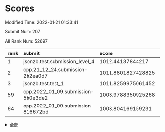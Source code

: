 # Scores

Modified Time: 2022-01-21 01:33:41

Submit Num: 207

All Rank Num: 52697

| rank |               submit               |       score        |       sigma        | pk_num |
| :--- | :--------------------------------- | :----------------- | :----------------- | :----- |
| 1    | jsonzb.test.submission_level_4     | 1012.44137844217   | 0.8085464344052621 | 1016   |
| 2    | cpp.21_12_24.submission-2b2ea0d7   | 1011.8801827428825 | 0.8006945298234426 | 1016   |
| 3    | jsonzb.test.test_1                 | 1011.8259975061452 | 0.7728215400635409 | 1017   |
| 59   | cpp.2022_01_09.submission-5b0e3de2 | 1003.9788350925268 | 0.7128181335819577 | 1019   |
| 64   | cpp.2022_01_09.submission-816672bd | 1003.804169159231  | 0.7122196474386471 | 1022   |


<details>
<summary>全部</summary>

| rank |                 submit                 |       score        |       sigma        | pk_num |
| :--- | :------------------------------------- | :----------------- | :----------------- | :----- |
| 1    | jsonzb.test.submission_level_4         | 1012.44137844217   | 0.8085464344052621 | 1016   |
| 2    | cpp.21_12_24.submission-2b2ea0d7       | 1011.8801827428825 | 0.8006945298234426 | 1016   |
| 3    | jsonzb.test.test_1                     | 1011.8259975061452 | 0.7728215400635409 | 1017   |
| 4    | gobigger.level_3.submission_level_3_47 | 1011.5254320941733 | 0.7820101162590581 | 1017   |
| 5    | gobigger.level_3.submission_level_3_36 | 1011.4178696432377 | 0.7738834378652204 | 1014   |
| 6    | gobigger.level_3.submission_level_3_21 | 1011.3538539692235 | 0.7560204170889696 | 1021   |
| 7    | gobigger.level_3.submission_level_3_24 | 1011.2905674579246 | 0.775280214051997  | 1021   |
| 8    | gobigger.level_3.submission_level_3_45 | 1011.1081874063575 | 0.7966130579023113 | 1015   |
| 9    | gobigger.level_3.submission_level_3_19 | 1011.0355815414993 | 0.7557626137714823 | 1019   |
| 10   | gobigger.level_3.submission_level_3_22 | 1011.0247746086999 | 0.77163648759389   | 1016   |
| 11   | gobigger.level_3.submission_level_3_32 | 1011.0039372746181 | 0.7723887850519013 | 1023   |
| 12   | gobigger.level_3.submission_level_3_48 | 1010.8496032765361 | 0.7736486822325056 | 1023   |
| 13   | gobigger.level_3.submission_level_3_35 | 1010.740878781848  | 0.7781572894944689 | 1020   |
| 14   | gobigger.level_3.submission_level_3_20 | 1010.5502852699605 | 0.7772002618414947 | 1020   |
| 15   | gobigger.level_3.submission_level_3_11 | 1010.5349465639035 | 0.7918199176719768 | 1021   |
| 16   | gobigger.level_3.submission_level_3_29 | 1010.185877788099  | 0.7461188783199124 | 1017   |
| 17   | gobigger.level_3.submission_level_3_40 | 1010.1480209232053 | 0.7574512438218871 | 1021   |
| 18   | gobigger.level_3.submission_level_3_28 | 1010.123325859802  | 0.75944407031232   | 1025   |
| 19   | gobigger.level_3.submission_level_3_49 | 1010.0573336871388 | 0.7722843412617335 | 1019   |
| 20   | gobigger.level_3.submission_level_3_6  | 1010.0563552788187 | 0.759534075447657  | 1022   |
| 21   | gobigger.level_3.submission_level_3_25 | 1010.0538573585554 | 0.7664199415122951 | 1017   |
| 22   | gobigger.level_3.submission_level_3_34 | 1010.0490948257998 | 0.7961225079900072 | 1016   |
| 23   | gobigger.level_3.submission_level_3_13 | 1010.0386390992503 | 0.7809178312766364 | 1019   |
| 24   | gobigger.level_3.submission_level_3_42 | 1009.9713924406578 | 0.7966160261322774 | 1018   |
| 25   | gobigger.level_3.submission_level_3_8  | 1009.8675233511905 | 0.7504164282687431 | 1019   |
| 26   | gobigger.level_3.submission_level_3_10 | 1009.7358699380553 | 0.7556402961162034 | 1018   |
| 27   | gobigger.level_3.submission_level_3_26 | 1009.7175914999294 | 0.73992355324617   | 1021   |
| 28   | gobigger.level_3.submission_level_3_3  | 1009.7145037951659 | 0.7466749866860882 | 1020   |
| 29   | gobigger.level_3.submission_level_3_41 | 1009.6451553867813 | 0.7472130394911561 | 1020   |
| 30   | gobigger.level_3.submission_level_3_38 | 1009.6177086782728 | 0.7785047606203078 | 1018   |
| 31   | gobigger.level_3.submission_level_3_31 | 1009.573456806277  | 0.7446611023978006 | 1012   |
| 32   | gobigger.level_3.submission_level_3_1  | 1009.5591167448362 | 0.737713398749123  | 1018   |
| 33   | gobigger.level_3.submission_level_3_14 | 1009.5517210933873 | 0.7441202463454704 | 1018   |
| 34   | gobigger.level_3.submission_level_3_9  | 1009.5047089863754 | 0.7687061652764282 | 1017   |
| 35   | gobigger.level_3.submission_level_3_46 | 1009.4566242716013 | 0.7514361407198737 | 1021   |
| 36   | gobigger.level_3.submission_level_3_37 | 1009.4007200353782 | 0.7549187407247536 | 1016   |
| 37   | gobigger.level_3.submission_level_3_17 | 1009.3460415742005 | 0.7468303157565959 | 1019   |
| 38   | gobigger.level_3.submission_level_3_27 | 1009.2902696417174 | 0.7358055425456516 | 1015   |
| 39   | gobigger.level_3.submission_level_3_16 | 1009.2691916615153 | 0.7381090479626173 | 1018   |
| 40   | gobigger.level_3.submission_level_3_18 | 1009.2595938982203 | 0.7707127263881366 | 1020   |
| 41   | gobigger.level_3.submission_level_3_30 | 1009.240975820204  | 0.7414696215523638 | 1017   |
| 42   | gobigger.level_3.submission_level_3_5  | 1009.2006507270132 | 0.7430294921712338 | 1018   |
| 43   | gobigger.level_3.submission_level_3_2  | 1009.1857824586397 | 0.7497946270837164 | 1019   |
| 44   | gobigger.level_3.submission_level_3_43 | 1009.1375954106946 | 0.7582259668556159 | 1016   |
| 45   | gobigger.level_3.submission_level_3_0  | 1009.1148032990835 | 0.7542560036584459 | 1017   |
| 46   | gobigger.level_3.submission_level_3_7  | 1009.1111461841139 | 0.7376694037393036 | 1021   |
| 47   | gobigger.level_3.submission_level_3_12 | 1009.0939284273746 | 0.7433416092404749 | 1018   |
| 48   | gobigger.level_3.submission_level_3_23 | 1009.0625439584975 | 0.7578753214151684 | 1018   |
| 49   | gobigger.level_3.submission_level_3_44 | 1008.993717011526  | 0.7488281784840163 | 1019   |
| 50   | gobigger.level_3.submission_level_3_15 | 1008.8748752327535 | 0.7465110221084108 | 1021   |
| 51   | gobigger.level_3.submission_level_3_33 | 1008.5123667976869 | 0.7447728911281847 | 1020   |
| 52   | gobigger.level_3.submission_level_3_39 | 1008.3512649977381 | 0.7544943437875336 | 1016   |
| 53   | gobigger.level_3.submission_level_3_4  | 1008.2709338985973 | 0.7513650679518884 | 1017   |
| 54   | gobigger.level_1.submission_level_1_29 | 1005.0473339930076 | 0.7211033906044623 | 1019   |
| 55   | gobigger.level_1.submission_level_1_12 | 1004.7087462728671 | 0.6999067952414747 | 1020   |
| 56   | gobigger.level_1.submission_level_1_9  | 1004.2738511996207 | 0.7154212396165559 | 1022   |
| 57   | gobigger.level_1.submission_level_1_34 | 1004.0843275738966 | 0.72286646508515   | 1014   |
| 58   | gobigger.level_1.submission_level_1_30 | 1004.0690341799968 | 0.7178466919433875 | 1016   |
| 59   | cpp.2022_01_09.submission-5b0e3de2     | 1003.9788350925268 | 0.7128181335819577 | 1019   |
| 60   | gobigger.level_1.submission_level_1_17 | 1003.9543281734473 | 0.7171637751587374 | 1017   |
| 61   | gobigger.level_1.submission_level_1_7  | 1003.9458095362519 | 0.7100290401616164 | 1022   |
| 62   | gobigger.level_1.submission_level_1_27 | 1003.8761422686456 | 0.7169895108373332 | 1021   |
| 63   | gobigger.level_1.submission_level_1_41 | 1003.8452366327028 | 0.7204217615329911 | 1020   |
| 64   | cpp.2022_01_09.submission-816672bd     | 1003.804169159231  | 0.7122196474386471 | 1022   |
| 65   | gobigger.level_1.submission_level_1_40 | 1003.7953067428008 | 0.7075876906724299 | 1014   |
| 66   | gobigger.level_1.submission_level_1_23 | 1003.7667802689513 | 0.7274067587109286 | 1019   |
| 67   | gobigger.level_1.submission_level_1_18 | 1003.7605845443068 | 0.7231776828967594 | 1016   |
| 68   | gobigger.level_1.submission_level_1_6  | 1003.7599349573167 | 0.7100937509435062 | 1016   |
| 69   | gobigger.level_1.submission_level_1_20 | 1003.6708192371159 | 0.7216796913899239 | 1016   |
| 70   | gobigger.level_1.submission_level_1_5  | 1003.5575930573033 | 0.716417197210596  | 1017   |
| 71   | gobigger.level_1.submission_level_1_28 | 1003.4802812672675 | 0.7108952260031278 | 1017   |
| 72   | gobigger.level_1.submission_level_1_8  | 1003.4624832768503 | 0.7168868278918477 | 1013   |
| 73   | gobigger.level_1.submission_level_1_49 | 1003.4073477443175 | 0.7054581220647619 | 1019   |
| 74   | gobigger.level_1.submission_level_1_16 | 1003.3211282660512 | 0.7191326888124888 | 1018   |
| 75   | gobigger.level_1.submission_level_1_38 | 1003.2716360703934 | 0.7088164947271323 | 1019   |
| 76   | gobigger.level_1.submission_level_1_2  | 1003.2570579655483 | 0.7112824103511117 | 1021   |
| 77   | gobigger.level_1.submission_level_1_14 | 1003.2268026936385 | 0.7189011146477511 | 1020   |
| 78   | gobigger.level_1.submission_level_1_24 | 1003.224666927185  | 0.7122015175244174 | 1019   |
| 79   | gobigger.level_1.submission_level_1_3  | 1003.1726011169446 | 0.7062165364368329 | 1017   |
| 80   | gobigger.level_1.submission_level_1_15 | 1003.1459597408276 | 0.7225975358136787 | 1020   |
| 81   | gobigger.level_1.submission_level_1_43 | 1003.0787593950183 | 0.7168439591098317 | 1020   |
| 82   | gobigger.level_1.submission_level_1_39 | 1003.0763072505072 | 0.7152680587873026 | 1020   |
| 83   | gobigger.level_1.submission_level_1_46 | 1003.0724990889437 | 0.7103116792148182 | 1024   |
| 84   | gobigger.level_1.submission_level_1_19 | 1003.0578010497762 | 0.7108210205435557 | 1018   |
| 85   | gobigger.level_1.submission_level_1_25 | 1003.0432493743286 | 0.7197253809022577 | 1018   |
| 86   | gobigger.level_1.submission_level_1_26 | 1002.9772951940828 | 0.7144878092703857 | 1021   |
| 87   | gobigger.level_1.submission_level_1_44 | 1002.8954403391472 | 0.7229891432515912 | 1018   |
| 88   | gobigger.level_1.submission_level_1_33 | 1002.8315460919786 | 0.7076228608207313 | 1015   |
| 89   | gobigger.level_1.submission_level_1_4  | 1002.8236928292312 | 0.720211454285193  | 1015   |
| 90   | gobigger.level_1.submission_level_1_36 | 1002.7932267740234 | 0.7221783659811563 | 1011   |
| 91   | gobigger.level_1.submission_level_1_21 | 1002.5953490441791 | 0.7224570055402515 | 1021   |
| 92   | gobigger.level_1.submission_level_1_10 | 1002.5922723198257 | 0.7170940537606949 | 1025   |
| 93   | gobigger.level_1.submission_level_1_1  | 1002.5419045442744 | 0.7109217557370712 | 1021   |
| 94   | gobigger.level_1.submission_level_1_11 | 1002.5216608178374 | 0.7116511264503947 | 1014   |
| 95   | gobigger.level_1.submission_level_1_0  | 1002.505353040609  | 0.7111721656173015 | 1025   |
| 96   | gobigger.level_1.submission_level_1_42 | 1002.5011221854396 | 0.7014194563367767 | 1023   |
| 97   | gobigger.level_1.submission_level_1_31 | 1002.2932898198217 | 0.6990314228309831 | 1014   |
| 98   | gobigger.level_1.submission_level_1_35 | 1002.2320881647448 | 0.7102617084525285 | 1024   |
| 99   | gobigger.level_1.submission_level_1_47 | 1002.2127323185363 | 0.7157293360249919 | 1017   |
| 100  | gobigger.level_1.submission_level_1_22 | 1002.1709031568403 | 0.7131860167300674 | 1020   |
| 101  | gobigger.level_1.submission_level_1_37 | 1002.1631155484063 | 0.7135729384637939 | 1015   |
| 102  | gobigger.level_1.submission_level_1_45 | 1002.063119752849  | 0.7137862843081894 | 1014   |
| 103  | gobigger.level_1.submission_level_1_48 | 1001.9617443403713 | 0.710268120264326  | 1019   |
| 104  | gobigger.level_1.submission_level_1_32 | 1001.9013153330831 | 0.7071895248570088 | 1018   |
| 105  | gobigger.level_1.submission_level_1_13 | 1001.7133268352841 | 0.7131472703755729 | 1017   |
| 106  | gobigger.random.submission_random_24   | 997.4609300752717  | 0.7139956879481918 | 1018   |
| 107  | gobigger.random.submission_random_20   | 997.0999753155048  | 0.7110488713708555 | 1019   |
| 108  | gobigger.random.submission_random_6    | 996.755691181675   | 0.7141438697599114 | 1017   |
| 109  | gobigger.random.submission_random_38   | 996.6477290145357  | 0.7256080198772875 | 1019   |
| 110  | gobigger.random.submission_random_36   | 996.6078136698428  | 0.7241648287960095 | 1019   |
| 111  | gobigger.random.submission_random_9    | 996.6059425628712  | 0.7050439024927395 | 1017   |
| 112  | gobigger.random.submission_random_4    | 996.582808518611   | 0.7078333150674245 | 1015   |
| 113  | gobigger.random.submission_random_46   | 996.526894097041   | 0.7072007808001927 | 1018   |
| 114  | gobigger.random.submission_random_2    | 996.4941095663447  | 0.7067494395145139 | 1023   |
| 115  | gobigger.random.submission_random_10   | 996.387186601177   | 0.7236393300664621 | 1019   |
| 116  | gobigger.random.submission_random_14   | 996.370717344664   | 0.705404121039697  | 1013   |
| 117  | gobigger.random.submission_random_32   | 996.3545622807918  | 0.7081641637582735 | 1018   |
| 118  | gobigger.random.submission_random_13   | 996.3010822566785  | 0.698371834161106  | 1016   |
| 119  | gobigger.random.submission_random_11   | 996.2745541860979  | 0.7106268783197306 | 1019   |
| 120  | gobigger.random.submission_random_26   | 996.2196351096302  | 0.7108280313958606 | 1022   |
| 121  | gobigger.random.submission_random_3    | 996.2002806097579  | 0.7058045345682875 | 1018   |
| 122  | gobigger.random.submission_random_41   | 996.1807542125356  | 0.7068741412143357 | 1022   |
| 123  | gobigger.random.submission_random_30   | 996.1640965965735  | 0.7086246708815005 | 1017   |
| 124  | gobigger.random.submission_random_33   | 996.1543461299295  | 0.7054359937075482 | 1017   |
| 125  | gobigger.random.submission_random_31   | 996.0725332202575  | 0.7079292029972674 | 1017   |
| 126  | gobigger.random.submission_random_37   | 996.0722638891709  | 0.7037482124362703 | 1020   |
| 127  | gobigger.random.submission_random_5    | 996.0504079000567  | 0.7035831555993287 | 1019   |
| 128  | gobigger.random.submission_random_45   | 996.0379147121353  | 0.7014410305180203 | 1021   |
| 129  | gobigger.random.submission_random_42   | 996.0103650381492  | 0.7096975336641856 | 1017   |
| 130  | gobigger.random.submission_random_16   | 995.9927507739208  | 0.7198978559748885 | 1016   |
| 131  | gobigger.random.submission_random_40   | 995.9714054137642  | 0.7041485857105922 | 1016   |
| 132  | gobigger.random.submission_random_17   | 995.9061583417646  | 0.7007379498938928 | 1014   |
| 133  | gobigger.random.submission_random_47   | 995.8549815221444  | 0.6953901675709758 | 1019   |
| 134  | gobigger.random.submission_random_22   | 995.817288333141   | 0.7097946789992583 | 1021   |
| 135  | gobigger.random.submission_random_27   | 995.807005595607   | 0.7065703359356998 | 1020   |
| 136  | gobigger.random.submission_random_23   | 995.7462846828479  | 0.7146790963376521 | 1018   |
| 137  | gobigger.random.submission_random_48   | 995.7391355504016  | 0.7072742785696342 | 1017   |
| 138  | gobigger.random.submission_random_18   | 995.7390548627562  | 0.7145960822284978 | 1021   |
| 139  | gobigger.random.submission_random_44   | 995.7129413936822  | 0.7157249603018383 | 1020   |
| 140  | gobigger.random.submission_random_0    | 995.7063689809761  | 0.7120801442237028 | 1014   |
| 141  | gobigger.random.submission_random_35   | 995.6966745985479  | 0.7155307577613956 | 1021   |
| 142  | gobigger.random.submission_random_19   | 995.6782122175856  | 0.7137035148509938 | 1017   |
| 143  | gobigger.random.submission_random_12   | 995.6691039405583  | 0.7208633061392044 | 1022   |
| 144  | gobigger.random.submission_random_15   | 995.631712310155   | 0.7125390785695062 | 1020   |
| 145  | gobigger.random.submission_random_25   | 995.5625658495085  | 0.7291026257206448 | 1021   |
| 146  | gobigger.random.submission_random_7    | 995.450061398521   | 0.7213081748432328 | 1017   |
| 147  | gobigger.random.submission_random_43   | 995.359526762156   | 0.7161993146433414 | 1020   |
| 148  | gobigger.random.submission_random_21   | 995.3562379708617  | 0.7135750381051634 | 1014   |
| 149  | gobigger.random.submission_random_29   | 995.34181392563    | 0.7023197549101339 | 1021   |
| 150  | gobigger.random.submission_random_1    | 995.2145565311669  | 0.7016331774367872 | 1018   |
| 151  | gobigger.random.submission_random_28   | 995.2077990632848  | 0.7157689024149694 | 1018   |
| 152  | gobigger.random.submission_random_49   | 994.9071460223414  | 0.7114280016950325 | 1018   |
| 153  | gobigger.random.submission_random_39   | 994.8503840136876  | 0.717159184973785  | 1020   |
| 154  | gobigger.random.submission_random_34   | 994.6249614507032  | 0.7106374995596635 | 1021   |
| 155  | gobigger.random.submission_random_8    | 994.3081493219839  | 0.7200885005229375 | 1018   |
| 156  | gobigger.level_2.submission_level_2_11 | 994.2977855657176  | 0.7247326290778847 | 1020   |
| 157  | gobigger.level_2.submission_level_2_34 | 993.808237516103   | 0.7395247432912129 | 1022   |
| 158  | gobigger.level_2.submission_level_2_2  | 993.4900300231662  | 0.7495292837937603 | 1014   |
| 159  | gobigger.level_2.submission_level_2_49 | 993.4392870428992  | 0.7403606740495062 | 1016   |
| 160  | gobigger.level_2.submission_level_2_25 | 993.4225344834472  | 0.7323558797974918 | 1017   |
| 161  | gobigger.level_2.submission_level_2_19 | 993.2751825298782  | 0.7497290854800018 | 1016   |
| 162  | gobigger.level_2.submission_level_2_5  | 993.2723116529118  | 0.7390076936111231 | 1016   |
| 163  | gobigger.level_2.submission_level_2_44 | 993.2602867134218  | 0.7320414149417779 | 1016   |
| 164  | gobigger.level_2.submission_level_2_13 | 993.0648303561796  | 0.7375699897014789 | 1024   |
| 165  | gobigger.level_2.submission_level_2_7  | 993.0239564796703  | 0.7421257072461591 | 1019   |
| 166  | gobigger.level_2.submission_level_2_18 | 992.8840684604017  | 0.7369407085626307 | 1016   |
| 167  | gobigger.level_2.submission_level_2_46 | 992.8009267125274  | 0.7341746861761788 | 1017   |
| 168  | gobigger.level_2.submission_level_2_10 | 992.731288230685   | 0.7372128466621611 | 1019   |
| 169  | gobigger.level_2.submission_level_2_31 | 992.6953401232483  | 0.7545080951081145 | 1016   |
| 170  | gobigger.level_2.submission_level_2_29 | 992.6628260722309  | 0.7543430812086918 | 1017   |
| 171  | gobigger.level_2.submission_level_2_28 | 992.6160429443541  | 0.7322315810326183 | 1013   |
| 172  | gobigger.level_2.submission_level_2_4  | 992.6057931336326  | 0.7396245815165137 | 1019   |
| 173  | gobigger.level_2.submission_level_2_33 | 992.5358902490942  | 0.7454346415972116 | 1020   |
| 174  | gobigger.level_2.submission_level_2_20 | 992.4968886366684  | 0.7358126800672355 | 1019   |
| 175  | gobigger.level_2.submission_level_2_47 | 992.416794609456   | 0.7401632369406643 | 1018   |
| 176  | gobigger.level_2.submission_level_2_22 | 992.3455249525277  | 0.7446398464832158 | 1012   |
| 177  | gobigger.level_2.submission_level_2_8  | 992.3296436559257  | 0.7396241224121952 | 1016   |
| 178  | gobigger.level_2.submission_level_2_43 | 992.2368260291743  | 0.7487534836594647 | 1014   |
| 179  | gobigger.level_2.submission_level_2_3  | 992.2351233815255  | 0.738634944985661  | 1022   |
| 180  | gobigger.level_2.submission_level_2_1  | 992.1483565133154  | 0.7392393216792785 | 1019   |
| 181  | gobigger.level_2.submission_level_2_16 | 992.1436586782424  | 0.7497216099663127 | 1015   |
| 182  | gobigger.level_2.submission_level_2_14 | 992.1001832622604  | 0.7515508349149338 | 1013   |
| 183  | gobigger.level_2.submission_level_2_23 | 992.0027073363252  | 0.7641884005345655 | 1020   |
| 184  | gobigger.level_2.submission_level_2_27 | 991.96204914622    | 0.7443853978363756 | 1020   |
| 185  | gobigger.level_2.submission_level_2_0  | 991.9519931153003  | 0.7724837623691247 | 1016   |
| 186  | gobigger.level_2.submission_level_2_9  | 991.8628146556449  | 0.7455497096205609 | 1021   |
| 187  | gobigger.level_2.submission_level_2_15 | 991.8493232383428  | 0.7426383684112551 | 1016   |
| 188  | gobigger.level_2.submission_level_2_24 | 991.8019788754825  | 0.7428422895196836 | 1021   |
| 189  | gobigger.level_2.submission_level_2_12 | 991.7853006628977  | 0.7568476336616848 | 1022   |
| 190  | gobigger.level_2.submission_level_2_40 | 991.7476178519597  | 0.7289221351210812 | 1021   |
| 191  | gobigger.level_2.submission_level_2_6  | 991.7234608730747  | 0.7431066955474396 | 1019   |
| 192  | gobigger.level_2.submission_level_2_36 | 991.7122762275975  | 0.7505263651549479 | 1022   |
| 193  | gobigger.level_2.submission_level_2_21 | 991.659185927769   | 0.7602905597548042 | 1022   |
| 194  | gobigger.level_2.submission_level_2_32 | 991.603743440666   | 0.7497688959004126 | 1018   |
| 195  | gobigger.level_2.submission_level_2_45 | 991.5957281527683  | 0.7509957295706561 | 1023   |
| 196  | gobigger.level_2.submission_level_2_30 | 991.5773091656147  | 0.7542476652164973 | 1017   |
| 197  | gobigger.level_2.submission_level_2_41 | 991.5598111299986  | 0.7263428425430094 | 1014   |
| 198  | gobigger.level_2.submission_level_2_26 | 991.5303885229663  | 0.7458012186556683 | 1015   |
| 199  | gobigger.level_2.submission_level_2_17 | 991.3985388885567  | 0.753350890137016  | 1015   |
| 200  | gobigger.level_2.submission_level_2_48 | 991.3593944535386  | 0.7490455609179376 | 1021   |
| 201  | gobigger.level_2.submission_level_2_37 | 991.2915328457696  | 0.7374737070673701 | 1010   |
| 202  | gobigger.level_2.submission_level_2_35 | 990.9246839104286  | 0.767227666756492  | 1015   |
| 203  | gobigger.level_2.submission_level_2_42 | 990.2528272073487  | 0.7705366070799874 | 1020   |
| 204  | gobigger.level_2.submission_level_2_39 | 990.1775253094672  | 0.770737364417428  | 1016   |
| 205  | gobigger.level_2.submission_level_2_38 | 989.8196150379398  | 0.7812319435150911 | 1020   |
| 206  | gobigger.none.submission_none_0        | 979.2004290984105  | 1.2401225410406675 | 1021   |
| 207  | gobigger.none.submission_none_1        | 977.4705903784713  | 1.299901078272911  | 1019   |

</details>